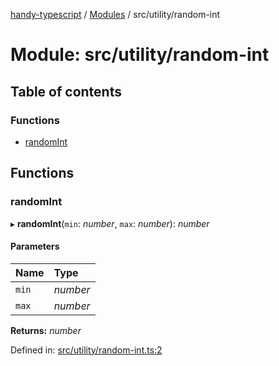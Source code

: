 [handy-typescript](../README.md) / [Modules](../modules.md) / src/utility/random-int

# Module: src/utility/random-int

## Table of contents

### Functions

- [randomInt](src_utility_random_int.md#randomint)

## Functions

### randomInt

▸ **randomInt**(`min`: *number*, `max`: *number*): *number*

#### Parameters

| Name | Type |
| :------ | :------ |
| `min` | *number* |
| `max` | *number* |

**Returns:** *number*

Defined in: [src/utility/random-int.ts:2](https://github.com/robbiemu/handy-typescript/blob/02d2b30/src/utility/random-int.ts#L2)

